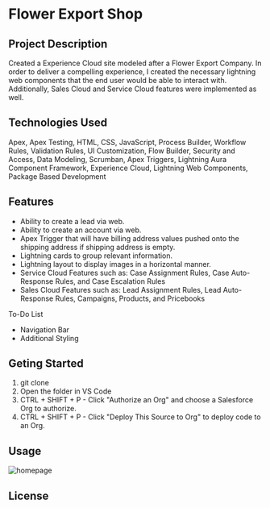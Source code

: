 # Flower Export Shop


## Project Description

Created a Experience Cloud site modeled after a Flower Export Company. In order to deliver a compelling experience, I created the necessary lightning web components that the end user would be able to interact with. Additionally, Sales Cloud and Service Cloud features were implemented as well.


## Technologies Used

Apex, Apex Testing, HTML, CSS, JavaScript, Process Builder, Workflow Rules, Validation Rules, UI Customization, Flow Builder, Security and Access, Data Modeling, Scrumban, Apex Triggers, Lightning Aura Component Framework, Experience Cloud, Lightning Web Components, Package Based Development

## Features

- Ability to create a lead via web.
- Ability to create an account via web.
- Apex Trigger that will have billing address values pushed onto the shipping address if shipping address is empty.
- Lightning cards to group relevant information.
- Lightning layout to display images in a horizontal manner.
- Service Cloud Features such as: Case Assignment Rules, Case Auto-Response Rules, and Case Escalation Rules
- Sales Cloud Features such as: Lead Assignment Rules, Lead Auto-Response Rules, Campaigns, Products, and Pricebooks

To-Do List
- Navigation Bar
- Additional Styling

## Geting Started
1. git clone <HTTPS>
2. Open the folder in VS Code
3. CTRL + SHIFT + P - Click "Authorize an Org" and choose a Salesforce Org to authorize.
4. CTRL + SHIFT + P - Click "Deploy This Source to Org" to deploy code to an Org.
  
## Usage
![homepage](https://user-images.githubusercontent.com/29414102/145577975-3735e888-2a77-4835-8dcd-10a6665fa1b2.png)

## License
